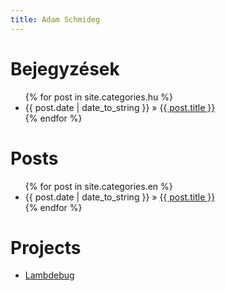 ```yaml
---
title: Adam Schmideg
---
```

<html>
<head>
  <meta http-equiv="Content-Type" content="text/html; charset=utf-8"/>
</head>
<body>

<h1>Bejegyzések</h1>

  <ul class="posts">
    {% for post in site.categories.hu %}
      <li><span>{{ post.date | date_to_string }}</span> &raquo; <a href="{{ post.url }}">{{ post.title }}</a></li>
    {% endfor %}
  </ul>

<h1>Posts</h1>

  <ul class="posts">
    {% for post in site.categories.en %}
      <li><span>{{ post.date | date_to_string }}</span> &raquo; <a href="{{ post.url }}">{{ post.title }}</a></li>
    {% endfor %}
  </ul>

<h1>Projects</h1>

  <ul class="posts">
    <li><a href="/lambdebug">Lambdebug</a></li>
  </ul>

</body>
</html>
